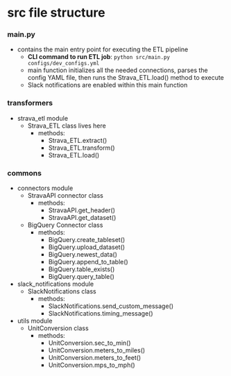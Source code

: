 # src file structure

### main.py
- contains the main entry point for executing the ETL pipeline
    - __CLI command to run ETL job__: ```python src/main.py configs/dev_configs.yml```
    - main function initializes all the needed connections, parses the config YAML file, then runs the Strava_ETL.load() method
    to execute 
    - Slack notifications are enabled within this main function

### transformers
- strava_etl module
    - Strava_ETL class lives here
        - methods:
             - Strava_ETL.extract()
             - Strava_ETL.transform()
             - Strava_ETL.load()

### commons
- connectors module
    - StravaAPI connector class
        - methods:
            - StravaAPI.get_header()
            - StravaAPI.get_dataset()
    - BigQuery Connector class
        - methods:
            - BigQuery.create_tableset()
            - BigQuery.upload_dataset()
            - BigQuery.newest_data()
            - BigQuery.append_to_table()
            - BigQuery.table_exists()
            - BigQuery.query_table()
- slack_notifications module
    - SlackNotifications class
        - methods:
            - SlackNotifications.send_custom_message()
            - SlackNotifications.timing_message()
- utils module
    - UnitConversion class
        - methods:
            - UnitConversion.sec_to_min()
            - UnitConversion.meters_to_miles()
            - UnitConversion.meters_to_feet()
            - UnitConversion.mps_to_mph()